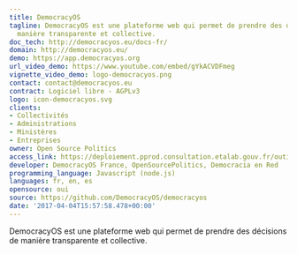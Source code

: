 ```yaml
---
title: DemocracyOS
tagline: DemocracyOS est une plateforme web qui permet de prendre des décisions de
  manière transparente et collective.
doc_tech: http://democracyos.eu/docs-fr/
domain: http://democracyos.eu/
demo: https://app.democracyos.org
url_video_demo: https://www.youtube.com/embed/gYkACVDFmeg
vignette_video_demo: logo-democracyos.png
contact: contact@democracyos.eu
contract: Logiciel libre - AGPLv3
logo: icon-democracyos.svg
clients:
- Collectivités
- Administrations
- Ministères
- Entreprises
owner: Open Source Politics
access_link: https://deploiement.pprod.consultation.etalab.gouv.fr/outils/democracyos
developer: DemocracyOS France, OpenSourcePolitics, Democracia en Red
programming_language: Javascript (node.js)
languages: fr, en, es
opensource: oui
source: https://github.com/DemocracyOS/democracyos
date: '2017-04-04T15:57:58.478+00:00'
---
```

DemocracyOS est une plateforme web qui permet de prendre des décisions de manière transparente et collective.